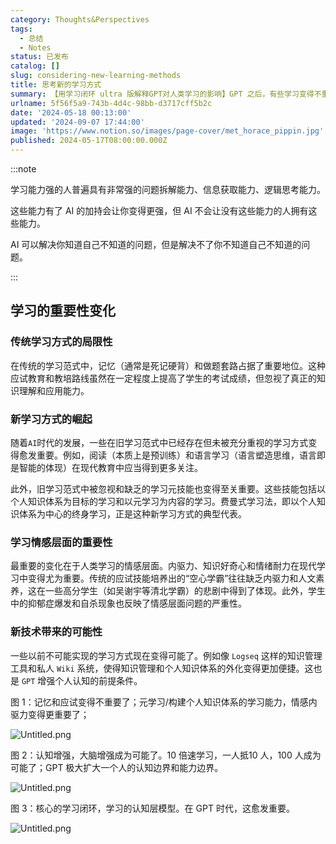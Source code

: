```yaml
---
category: Thoughts&Perspectives
tags:
  - 总结
  - Notes
status: 已发布
catalog: []
slug: considering-new-learning-methods
title: 思考新的学习方式
summary: 【用学习闭环 ultra 版解释GPT对人类学习的影响】GPT 之后，有些学习变得不重要了，有些学习变得更重要了，有些学习从不可能变成可能了。
urlname: 5f56f5a9-743b-4d4c-98bb-d3717cff5b2c
date: '2024-05-18 00:13:00'
updated: '2024-09-07 17:44:00'
image: 'https://www.notion.so/images/page-cover/met_horace_pippin.jpg'
published: 2024-05-17T08:00:00.000Z
---
```


:::note


学习能力强的人普遍具有非常强的问题拆解能力、信息获取能力、逻辑思考能力。


这些能力有了 AI 的加持会让你变得更强，但 AI 不会让没有这些能力的人拥有这些能力。


AI 可以解决你知道自己不知道的问题，但是解决不了你不知道自己不知道的问题。


:::


## 学习的重要性变化


### 传统学习方式的局限性


在传统的学习范式中，记忆（通常是死记硬背）和做题套路占据了重要地位。这种应试教育和教培路线虽然在一定程度上提高了学生的考试成绩，但忽视了真正的知识理解和应用能力。


### 新学习方式的崛起


随着`AI`时代的发展，一些在旧学习范式中已经存在但未被充分重视的学习方式变得愈发重要。例如，阅读（本质上是预训练）和语言学习（语言塑造思维，语言即是智能的体现）在现代教育中应当得到更多关注。


此外，旧学习范式中被忽视和缺乏的学习元技能也变得至关重要。这些技能包括以个人知识体系为目标的学习和以元学习为内容的学习。费曼式学习法，即以个人知识体系为中心的终身学习，正是这种新学习方式的典型代表。


### 学习情感层面的重要性


最重要的变化在于人类学习的情感层面。内驱力、知识好奇心和情绪耐力在现代学习中变得尤为重要。传统的应试技能培养出的“空心学霸”往往缺乏内驱力和人文素养，这在一些高分学生（如吴谢宇等清北学霸）的悲剧中得到了体现。此外，学生中的抑郁症爆发和自杀现象也反映了情感层面问题的严重性。


### 新技术带来的可能性


一些以前不可能实现的学习方式现在变得可能了。例如像 `Logseq` 这样的知识管理工具和私人 `Wiki` 系统，使得知识管理和个人知识体系的外化变得更加便捷。这也是 `GPT` 增强个人认知的前提条件。


图 1：记忆和应试变得不重要了；元学习/构建个人知识体系的学习能力，情感内驱力变得更重要了；


![Untitled.png](https://prod-files-secure.s3.us-west-2.amazonaws.com/5d24fe63-e567-4804-86f9-9fdc62e13082/a8319b77-00b3-43d9-9f99-e58187f20cfe/Untitled.png?X-Amz-Algorithm=AWS4-HMAC-SHA256&X-Amz-Content-Sha256=UNSIGNED-PAYLOAD&X-Amz-Credential=ASIAZI2LB466QKJIRTHV%2F20250220%2Fus-west-2%2Fs3%2Faws4_request&X-Amz-Date=20250220T053700Z&X-Amz-Expires=3600&X-Amz-Security-Token=IQoJb3JpZ2luX2VjEI7%2F%2F%2F%2F%2F%2F%2F%2F%2F%2FwEaCXVzLXdlc3QtMiJGMEQCIBEOUs7p6DCM72PR%2BONqIP4WU3j3RekKId%2FvfvYXiCcBAiBJZtmOkpDJq5ymxg4kzTF9ksvuD4DiktrhFH5%2FZQieXSqIBAi3%2F%2F%2F%2F%2F%2F%2F%2F%2F%2F8BEAAaDDYzNzQyMzE4MzgwNSIM7wUS0LoGdcO7LBYVKtwDhNfFi4SudyTfgrCOVeJjvJwI745q1g6R8%2Fycfqla4JLiWGrNI9FLY59cBKNzpWQmlrVgd65ERT0ergMXWzAhMpsEiiRfU0K7vFKpIU9r%2F7bYGLMN8Gwi7f1cAfBDMn5hiK3d%2F2Tsv0Zi5d0RbfcpEAmKqeSG4K4mqAJzwraCMUlCW%2BvV8bkorasAP%2B8Ahs%2FB0Bs5fO5m%2B2tznrw1Ek5mDF0X0UKjWMz%2FAOiwYTcDOiv5wmy1ZqCevxwEqrWonzz%2FYgmi6TDcOyvHHHtx67NZYPKXQ%2FkBmVBq9AYivG6gQD4rGZZ4d%2BucEBcST0QS%2BDeQp7a71p6YGfDTVxRy8ayt2Qd5loMHoB6%2F8%2BryNvVzo8cR1%2FBPzCiL4hLkfuvEPAnDhK8TdXLh6Ccwsj5ivMNagL0%2ByH%2FY337Aine7V8NRFUr9wxRollbVLfRNpPYiYI%2BsyOhLXekl0%2FuEW98aaO%2Bj%2BEeYQltyXlVeytX7%2F3MaCo7x5i0KU7SgHhPIHu7QOrvJY5DW2yv6XiTWqKrGEMPak3TQYVgRZcTUCWlAwioUQOKumDRln%2B3L3D%2BwkYgY6dyT9WbJc6%2BxvVy5EEFSDEhLXKCpHX8PIhODzJxX5wc5kvnrSajSRpP0UJ488x4w2vzavQY6pgH05opSDHd3vhd%2FC4m54ij6yJ5UFumaIWPhC9nKyUOQZHjRG34QVEv4wfbzc6uI2g5IdeaRfmMVDKTBeACki2e52D%2FCj4Gx0L9MhVw4izffIw8AA4bEcHDx0pMtIWMblVOBz%2FHBRpKzFd56BVopGnKlaVCmRLN8FlHvLgE5P8pJdnI4aSCt1t0Of6q%2Bw1u8xHzGR0wqejLk7DrbKfQd3QcpDhBcn%2Fys&X-Amz-Signature=fc9a62cd73576619f3177447d53d681bb6b973bc5c5bb5bb5a837fd371a492c4&X-Amz-SignedHeaders=host&x-id=GetObject)


图 2：认知增强，大脑增强成为可能了。10 倍速学习，一人抵10 人，100 人成为可能了；GPT 极大扩大一个人的认知边界和能力边界。


![Untitled.png](https://prod-files-secure.s3.us-west-2.amazonaws.com/5d24fe63-e567-4804-86f9-9fdc62e13082/e195b372-4d2b-479c-9e75-1be4e2c1412e/Untitled.png?X-Amz-Algorithm=AWS4-HMAC-SHA256&X-Amz-Content-Sha256=UNSIGNED-PAYLOAD&X-Amz-Credential=ASIAZI2LB466QKJIRTHV%2F20250220%2Fus-west-2%2Fs3%2Faws4_request&X-Amz-Date=20250220T053700Z&X-Amz-Expires=3600&X-Amz-Security-Token=IQoJb3JpZ2luX2VjEI7%2F%2F%2F%2F%2F%2F%2F%2F%2F%2FwEaCXVzLXdlc3QtMiJGMEQCIBEOUs7p6DCM72PR%2BONqIP4WU3j3RekKId%2FvfvYXiCcBAiBJZtmOkpDJq5ymxg4kzTF9ksvuD4DiktrhFH5%2FZQieXSqIBAi3%2F%2F%2F%2F%2F%2F%2F%2F%2F%2F8BEAAaDDYzNzQyMzE4MzgwNSIM7wUS0LoGdcO7LBYVKtwDhNfFi4SudyTfgrCOVeJjvJwI745q1g6R8%2Fycfqla4JLiWGrNI9FLY59cBKNzpWQmlrVgd65ERT0ergMXWzAhMpsEiiRfU0K7vFKpIU9r%2F7bYGLMN8Gwi7f1cAfBDMn5hiK3d%2F2Tsv0Zi5d0RbfcpEAmKqeSG4K4mqAJzwraCMUlCW%2BvV8bkorasAP%2B8Ahs%2FB0Bs5fO5m%2B2tznrw1Ek5mDF0X0UKjWMz%2FAOiwYTcDOiv5wmy1ZqCevxwEqrWonzz%2FYgmi6TDcOyvHHHtx67NZYPKXQ%2FkBmVBq9AYivG6gQD4rGZZ4d%2BucEBcST0QS%2BDeQp7a71p6YGfDTVxRy8ayt2Qd5loMHoB6%2F8%2BryNvVzo8cR1%2FBPzCiL4hLkfuvEPAnDhK8TdXLh6Ccwsj5ivMNagL0%2ByH%2FY337Aine7V8NRFUr9wxRollbVLfRNpPYiYI%2BsyOhLXekl0%2FuEW98aaO%2Bj%2BEeYQltyXlVeytX7%2F3MaCo7x5i0KU7SgHhPIHu7QOrvJY5DW2yv6XiTWqKrGEMPak3TQYVgRZcTUCWlAwioUQOKumDRln%2B3L3D%2BwkYgY6dyT9WbJc6%2BxvVy5EEFSDEhLXKCpHX8PIhODzJxX5wc5kvnrSajSRpP0UJ488x4w2vzavQY6pgH05opSDHd3vhd%2FC4m54ij6yJ5UFumaIWPhC9nKyUOQZHjRG34QVEv4wfbzc6uI2g5IdeaRfmMVDKTBeACki2e52D%2FCj4Gx0L9MhVw4izffIw8AA4bEcHDx0pMtIWMblVOBz%2FHBRpKzFd56BVopGnKlaVCmRLN8FlHvLgE5P8pJdnI4aSCt1t0Of6q%2Bw1u8xHzGR0wqejLk7DrbKfQd3QcpDhBcn%2Fys&X-Amz-Signature=081d80289162fb42ed944f9507c6c5617c02c3fa9697a6b47c2b6ac418a77758&X-Amz-SignedHeaders=host&x-id=GetObject)


图 3：核心的学习闭环，学习的认知层模型。在 GPT 时代，这愈发重要。


![Untitled.png](https://prod-files-secure.s3.us-west-2.amazonaws.com/5d24fe63-e567-4804-86f9-9fdc62e13082/57f2a38d-97b9-407e-baa1-8fecb8348e87/Untitled.png?X-Amz-Algorithm=AWS4-HMAC-SHA256&X-Amz-Content-Sha256=UNSIGNED-PAYLOAD&X-Amz-Credential=ASIAZI2LB466QKJIRTHV%2F20250220%2Fus-west-2%2Fs3%2Faws4_request&X-Amz-Date=20250220T053700Z&X-Amz-Expires=3600&X-Amz-Security-Token=IQoJb3JpZ2luX2VjEI7%2F%2F%2F%2F%2F%2F%2F%2F%2F%2FwEaCXVzLXdlc3QtMiJGMEQCIBEOUs7p6DCM72PR%2BONqIP4WU3j3RekKId%2FvfvYXiCcBAiBJZtmOkpDJq5ymxg4kzTF9ksvuD4DiktrhFH5%2FZQieXSqIBAi3%2F%2F%2F%2F%2F%2F%2F%2F%2F%2F8BEAAaDDYzNzQyMzE4MzgwNSIM7wUS0LoGdcO7LBYVKtwDhNfFi4SudyTfgrCOVeJjvJwI745q1g6R8%2Fycfqla4JLiWGrNI9FLY59cBKNzpWQmlrVgd65ERT0ergMXWzAhMpsEiiRfU0K7vFKpIU9r%2F7bYGLMN8Gwi7f1cAfBDMn5hiK3d%2F2Tsv0Zi5d0RbfcpEAmKqeSG4K4mqAJzwraCMUlCW%2BvV8bkorasAP%2B8Ahs%2FB0Bs5fO5m%2B2tznrw1Ek5mDF0X0UKjWMz%2FAOiwYTcDOiv5wmy1ZqCevxwEqrWonzz%2FYgmi6TDcOyvHHHtx67NZYPKXQ%2FkBmVBq9AYivG6gQD4rGZZ4d%2BucEBcST0QS%2BDeQp7a71p6YGfDTVxRy8ayt2Qd5loMHoB6%2F8%2BryNvVzo8cR1%2FBPzCiL4hLkfuvEPAnDhK8TdXLh6Ccwsj5ivMNagL0%2ByH%2FY337Aine7V8NRFUr9wxRollbVLfRNpPYiYI%2BsyOhLXekl0%2FuEW98aaO%2Bj%2BEeYQltyXlVeytX7%2F3MaCo7x5i0KU7SgHhPIHu7QOrvJY5DW2yv6XiTWqKrGEMPak3TQYVgRZcTUCWlAwioUQOKumDRln%2B3L3D%2BwkYgY6dyT9WbJc6%2BxvVy5EEFSDEhLXKCpHX8PIhODzJxX5wc5kvnrSajSRpP0UJ488x4w2vzavQY6pgH05opSDHd3vhd%2FC4m54ij6yJ5UFumaIWPhC9nKyUOQZHjRG34QVEv4wfbzc6uI2g5IdeaRfmMVDKTBeACki2e52D%2FCj4Gx0L9MhVw4izffIw8AA4bEcHDx0pMtIWMblVOBz%2FHBRpKzFd56BVopGnKlaVCmRLN8FlHvLgE5P8pJdnI4aSCt1t0Of6q%2Bw1u8xHzGR0wqejLk7DrbKfQd3QcpDhBcn%2Fys&X-Amz-Signature=a31ae818e573e07c98fa67b1c15d49a04ef8cc1221da6a536fd240216cab1481&X-Amz-SignedHeaders=host&x-id=GetObject)

